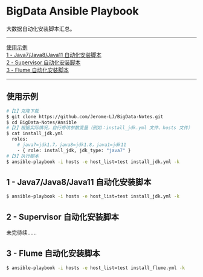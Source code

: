 # BigData Ansible Playbook
大数据自动化安装脚本汇总。

---

<nav>
<a href="#使用示例"</a>使用示例</a><br/>
<a href="#1---java7java8java11-自动化安装脚本"</a>1 - Java7/Java8/Java11 自动化安装脚本</a><br/>
<a href="#2---supervisor-自动化安装脚本"</a>2 - Supervisor 自动化安装脚本</a><br/>
<a href="#3---flume-自动化安装脚本"</a>3 - Flume 自动化安装脚本</a><br/>
</nav>

---

## 使用示例
```bash
#【1】克隆下载
$ git clone https://github.com/Jerome-LJ/BigData-Notes.git
$ cd BigData-Notes/Ansible
#【2】根据实际情况，自行修改参数变量（例如：install_jdk.yml 文件、hosts 文件）
$ cat install_jdk.yml
  roles:
    # java7=jdk1.7，java8=jdk1.8，java1=jdk11
    - { role: install_jdk, jdk_type: "java7" }
#【3】执行脚本
$ ansible-playbook -i hosts -e host_list=test install_jdk.yml -k
```

## 1 - Java7/Java8/Java11 自动化安装脚本
```bash
$ ansible-playbook -i hosts -e host_list=test install_jdk.yml -k
```

## 2 - Supervisor 自动化安装脚本
未完待续......

## 3 - Flume 自动化安装脚本
```bash
$ ansible-playbook -i hosts -e host_list=test install_flume.yml -k
```
